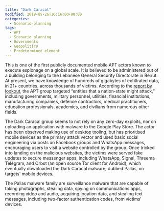 ```yaml
---
title: "Dark Caracal"
modified: 2019-09-26T16:16:00-00:00
categories:
  - Scenario-planning
tags:
  - APT
  - Scenario planning
  - Governments
  - Geopolitics
  - Predetermined element
---
```


This is one of the first publicly documented mobile APT actors known to execute espionage on a global scale. It is believed to be administered out of a building belonging to the Lebanese General Security Directorate in Beirut. At present, we have knowledge of hundreds of gigabytes of exfiltrated data, in 21+ countries, across thousands of victims. According to the [report by lookout](https://info.lookout.com/rs/051-ESQ-475/images/Lookout_Dark-Caracal_srr_20180118_us_v.1.0.pdf), the APT group targeted “entities that a nation-state might attack,” including governments, military personnel, utilities, financial institutions, manufacturing companies, defence contractors, medical practitioners, education professionals, academics, and civilians from numerous other fields. 

The Dark Caracal group seems to not rely on any zero-day exploits, nor on uploading an application with malware to the Google Play Store. The actor has been observed making use of desktop tooling, but has prioritised mobile devices as the primary attack vector and used basic social engineering via posts on Facebook groups and WhatsApp messages, encouraging users to visit a website controlled by the group. Once tricked into landing on the malicious websites, the victims were served fake updates to secure messenger apps, including WhatsApp, Signal, Threema Telegram, and Orbot (an open source Tor client for Android), which eventually downloaded the Dark Caracal malware, dubbed Pallas, on targets' mobile devices.

The Pallas malware family are surveillance malware that are capable of taking photographs, stealing data, spying on communications apps, recording video and audio, acquiring location data, and stealing text messages, including two-factor authentication codes, from victims' devices. 
